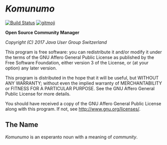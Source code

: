 *Komunumo*
==========

[![Build Status](https://travis-ci.org/komunumo/komunumo-server.svg?branch=master)](https://travis-ci.org/komunumo/komunumo-server) [![gitmoji](https://img.shields.io/badge/gitmoji-%20😜%20😍-FFDD67.svg)](https://gitmoji.carloscuesta.me)

**Open Source Community Manager**

*Copyright (C) 2017 Java User Group Switzerland*

This program is free software: you can redistribute it and/or modify it under the terms of the GNU Affero General Public License as published by the Free Software Foundation, either version 3 of the License, or (at your option) any later version.

This program is distributed in the hope that it will be useful, but WITHOUT ANY WARRANTY; without even the implied warranty of MERCHANTABILITY or FITNESS FOR A PARTICULAR PURPOSE. See the GNU Affero General Public License for more details.

You should have received a copy of the GNU Affero General Public License along with this program.  If not, see <http://www.gnu.org/licenses/>.

## The Name

*Komunumo* is an esperanto noun with a meaning of *community*.
